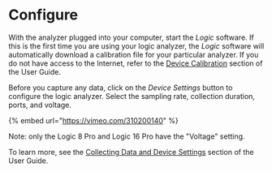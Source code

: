 # Configure

With the analyzer plugged into your computer, start the _Logic_ software. If this is the first time you are using your logic analyzer, the _Logic_ software will automatically download a calibration file for your particular analyzer. If you do not have access to the Internet, refer to the [Device Calibration](https://saleae.gitbook.io/docs/user-guide/device-calibration) section of the User Guide.

Before you capture any data, click on the _Device Settings_ button to configure the logic analyzer. Select the sampling rate, collection duration, ports, and voltage.

{% embed url="https://vimeo.com/310200140" %}

Note: only the Logic 8 Pro and Logic 16 Pro have the "Voltage" setting.

To learn more, see the [Collecting Data and Device Settings](https://saleae.gitbook.io/docs/user-guide/using-logic/collecting-data-and-device-settings) section of the User Guide.


